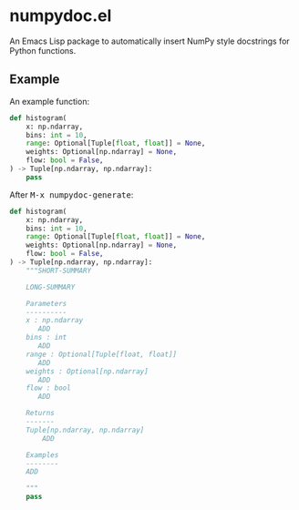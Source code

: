 # numpydoc.el

An Emacs Lisp package to automatically insert NumPy style docstrings
for Python functions.

## Example

An example function:

```python
def histogram(
    x: np.ndarray,
    bins: int = 10,
    range: Optional[Tuple[float, float]] = None,
    weights: Optional[np.ndarray] = None,
    flow: bool = False,
) -> Tuple[np.ndarray, np.ndarray]:
    pass
```

After <kbd>M-x numpydoc-generate</kbd>:

```python
def histogram(
    x: np.ndarray,
    bins: int = 10,
    range: Optional[Tuple[float, float]] = None,
    weights: Optional[np.ndarray] = None,
    flow: bool = False,
) -> Tuple[np.ndarray, np.ndarray]:
    """SHORT-SUMMARY

    LONG-SUMMARY

    Parameters
    ----------
    x : np.ndarray
       ADD
    bins : int
       ADD
    range : Optional[Tuple[float, float]]
       ADD
    weights : Optional[np.ndarray]
       ADD
    flow : bool
       ADD

    Returns
    -------
    Tuple[np.ndarray, np.ndarray]
        ADD

    Examples
    --------
    ADD

    """
    pass
```
